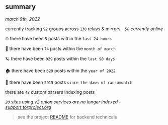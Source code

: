 
## summary
_march 9th, 2022_

currently tracking `92` groups across `130` relays & mirrors - _`50` currently online_

⏲ there have been `5` posts within the `last 24 hours`

🦈 there have been `74` posts within the `month of march`

🪐 there have been `929` posts within the `last 90 days`

🏚 there have been `629` posts within the `year of 2022`

🦕 there have been `2915` posts `since the dawn of ransomwatch`

there are `48` custom parsers indexing posts

_`20` sites using v2 onion services are no longer indexed - [support.torproject.org](https://support.torproject.org/onionservices/v2-deprecation/)_

> see the project [README](https://github.com/thetanz/ransomwatch#ransomwatch--) for backend technicals
